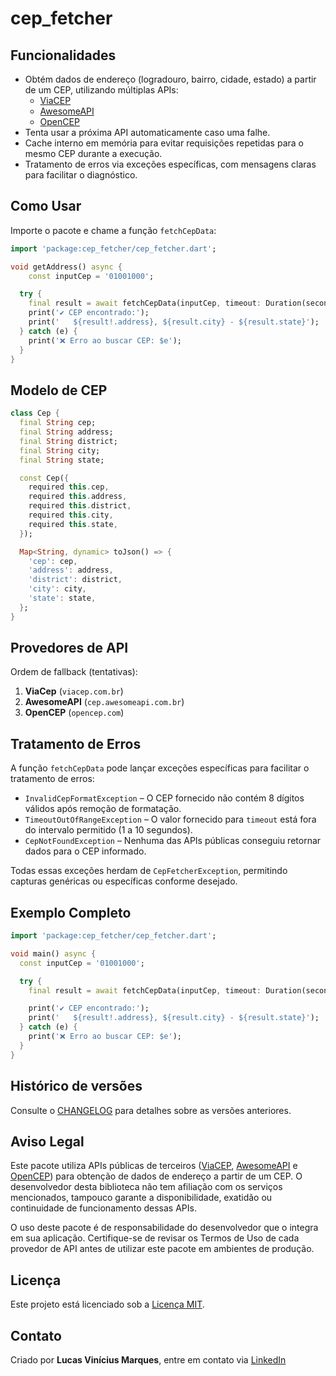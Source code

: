 # cep_fetcher

## Funcionalidades

- Obtém dados de endereço (logradouro, bairro, cidade, estado) a partir de um CEP, utilizando múltiplas APIs:
  - [ViaCEP](https://viacep.com.br)
  - [AwesomeAPI](https://cep.awesomeapi.com.br)
  - [OpenCEP](https://opencep.com)
- Tenta usar a próxima API automaticamente caso uma falhe.
- Cache interno em memória para evitar requisições repetidas para o mesmo CEP durante a execução.
- Tratamento de erros via exceções específicas, com mensagens claras para facilitar o diagnóstico.

## Como Usar

Importe o pacote e chame a função `fetchCepData`:

```dart
import 'package:cep_fetcher/cep_fetcher.dart';

void getAddress() async {
    const inputCep = '01001000';

  try {
    final result = await fetchCepData(inputCep, timeout: Duration(seconds: 3));
    print('✔️ CEP encontrado:');
    print('   ${result!.address}, ${result.city} - ${result.state}');
  } catch (e) {
    print('❌ Erro ao buscar CEP: $e');
  }
}
```

## Modelo de CEP

```dart
class Cep {
  final String cep;
  final String address;
  final String district;
  final String city;
  final String state;

  const Cep({
    required this.cep,
    required this.address,
    required this.district,
    required this.city,
    required this.state,
  });

  Map<String, dynamic> toJson() => {
    'cep': cep,
    'address': address,
    'district': district,
    'city': city,
    'state': state,
  };
}
```

## Provedores de API

Ordem de fallback (tentativas):

1. **ViaCep** (`viacep.com.br`)
2. **AwesomeAPI** (`cep.awesomeapi.com.br`)
3. **OpenCEP** (`opencep.com`)

## Tratamento de Erros

A função `fetchCepData` pode lançar exceções específicas para facilitar o tratamento de erros:

- `InvalidCepFormatException` – O CEP fornecido não contém 8 dígitos válidos após remoção de formatação.
- `TimeoutOutOfRangeException` – O valor fornecido para `timeout` está fora do intervalo permitido (1 a 10 segundos).
- `CepNotFoundException` – Nenhuma das APIs públicas conseguiu retornar dados para o CEP informado.

Todas essas exceções herdam de `CepFetcherException`, permitindo capturas genéricas ou específicas conforme desejado.

## Exemplo Completo

```dart
import 'package:cep_fetcher/cep_fetcher.dart';

void main() async {
  const inputCep = '01001000';

  try {
    final result = await fetchCepData(inputCep, timeout: Duration(seconds: 3));

    print('✔️ CEP encontrado:');
    print('   ${result!.address}, ${result.city} - ${result.state}');
  } catch (e) {
    print('❌ Erro ao buscar CEP: $e');
  }
}
```

## Histórico de versões

Consulte o [CHANGELOG](https://pub.dev/packages/cep_fetcher/changelog) para detalhes sobre as versões anteriores.

## Aviso Legal

Este pacote utiliza APIs públicas de terceiros ([ViaCEP](https://viacep.com.br), [AwesomeAPI](https://cep.awesomeapi.com.br) e [OpenCEP](https://opencep.com)) para obtenção de dados de endereço a partir de um CEP. O desenvolvedor desta biblioteca não tem afiliação com os serviços mencionados, tampouco garante a disponibilidade, exatidão ou continuidade de funcionamento dessas APIs.

O uso deste pacote é de responsabilidade do desenvolvedor que o integra em sua aplicação. Certifique-se de revisar os Termos de Uso de cada provedor de API antes de utilizar este pacote em ambientes de produção.

## Licença

Este projeto está licenciado sob a [Licença MIT](https://github.com/lucasmarques2907/cep_fetcher/blob/main/LICENSE).

## Contato

Criado por **Lucas Vinícius Marques**, entre em contato via [LinkedIn](https://www.linkedin.com/in/lucas-vinicius-marques-0a340131b/)
